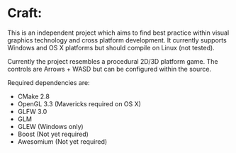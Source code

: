 Craft:
=======

This is an independent project which aims to find best practice within visual graphics technology and cross platform development. It currently supports Windows and OS X platforms but should compile on Linux (not tested).

Currently the project resembles a procedural 2D/3D platform game. The controls are Arrows + WASD but can be configured within the source.

Required dependencies are:

* CMake 2.8
* OpenGL 3.3 (Mavericks required on OS X)
* GLFW 3.0
* GLM
* GLEW (Windows only)
* Boost (Not yet required)
* Awesomium (Not yet required)